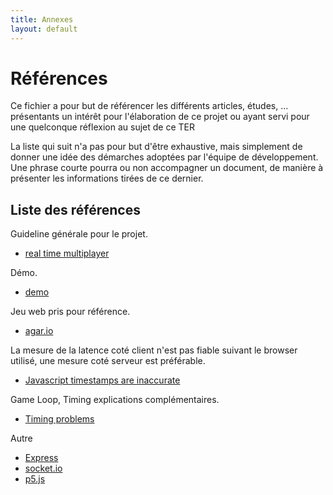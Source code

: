 ```yaml
---
title: Annexes
layout: default
---
```


# Références
Ce fichier a pour but de référencer les différents articles, études, ... présentants un intérêt pour l'élaboration de ce projet ou ayant servi pour une quelconque réflexion au sujet de ce TER

La liste qui suit n'a pas pour but d'être exhaustive, mais simplement de donner une idée des démarches adoptées par l'équipe de développement.
Une phrase courte pourra ou non accompagner un document, de manière à présenter les informations tirées de ce dernier.

## Liste des références

Guideline générale pour le projet.
- [real time multiplayer](http://buildnewgames.com/real-time-multiplayer/)

Démo.
- [demo](https://battle-world.herokuapp.com/?debug)

Jeu web pris pour référence.
- [agar.io](https://agar.io/)

La mesure de la latence coté client n'est pas fiable suivant le browser utilisé, une mesure coté serveur est préférable.
- [Javascript timestamps are inaccurate](https://johnresig.com/blog/accuracy-of-javascript-time/)

Game Loop, Timing explications complémentaires.
- [Timing problems](https://isaacsukin.com/news/2015/01/detailed-explanation-javascript-game-loops-and-timing#timing-problems)

Autre
- [Express](https://expressjs.com/fr/)
- [socket.io](https://socket.io/)
- [p5.js](https://p5js.org/)
